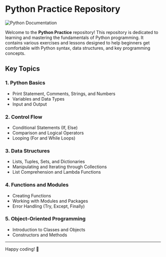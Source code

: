 # Python Practice Repository

![Python Documentation](https://img.shields.io/badge/Docs-Python%20Documentation-blue?style=flat&logo=python&logoColor=white&labelColor=blue)

Welcome to the **Python Practice** repository! This repository is dedicated to learning and mastering the fundamentals of Python programming. It contains various exercises and lessons designed to help beginners get comfortable with Python syntax, data structures, and key programming concepts.


## Key Topics

### 1. Python Basics
- Print Statement, Comments, Strings, and Numbers
- Variables and Data Types
- Input and Output

### 2. Control Flow
- Conditional Statements (If, Else)
- Comparison and Logical Operators
- Looping (For and While Loops)

### 3. Data Structures
- Lists, Tuples, Sets, and Dictionaries
- Manipulating and Iterating through Collections
- List Comprehension and Lambda Functions

### 4. Functions and Modules
- Creating Functions
- Working with Modules and Packages
- Error Handling (Try, Except, Finally)

### 5. Object-Oriented Programming
- Introduction to Classes and Objects
- Constructors and Methods

---

Happy coding! 🚀
